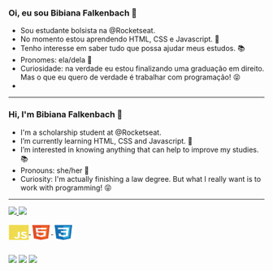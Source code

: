 ### Oi, eu sou Bibiana Falkenbach 👋

- Sou estudante bolsista na @Rocketseat. 
- No momento estou aprendendo HTML, CSS e Javascript. 🌱
- Tenho interesse em saber tudo que possa ajudar meus estudos. 📚
- Pronomes: ela/dela 🌈
- Curiosidade: na verdade eu estou finalizando uma graduação em direito. Mas o que eu quero de verdade é trabalhar com programação! 😝
- 
---

### Hi, I'm Bibiana Falkenbach 👋

- I'm a scholarship student at @Rocketseat.
- I’m currently learning HTML, CSS and Javascript. 🌱
- I’m interested in knowing anything that can help to improve my studies. 📚
- Pronouns: she/her 🌈
- Curiosity: I'm actually finishing a law degree. But what I really want is to work with programming! 😝

---

<div>
  <a href="https://github.com/falkenbach-github">
  <img height="180em" src="https://github-readme-stats.vercel.app/api?username=bifalken&show_icons=true&theme=tokyonight&include_all_commits=true&count_private=true"/>
  <img height="150em" src="https://github-readme-stats.vercel.app/api/top-langs/?username=bifalken&layout=compact&langs_count=7&theme=tokyonight"/>
</div>
<div style="display: inline_block"><br>
  <img align="center" alt="Falk-Js" height="30" width="40" src="https://raw.githubusercontent.com/devicons/devicon/master/icons/javascript/javascript-plain.svg">
  <img align="center" alt="Falk-HTML" height="30" width="40" src="https://raw.githubusercontent.com/devicons/devicon/master/icons/html5/html5-original.svg">
  <img align="center" alt="Falk-CSS" height="30" width="40" src="https://raw.githubusercontent.com/devicons/devicon/master/icons/css3/css3-original.svg">
</div>
  
  ##
 
<div> 
  <a href="https://t.me/bibianafalkenbach" target="_blank"><img src="https://img.shields.io/badge/Telegram-2CA5E0?style=for-the-badge&logo=telegram&logoColor=white"></a>
  <a href="https://www.linkedin.com/in/bibiana-falkenbach" target="_blank"><img src="https://img.shields.io/badge/-LinkedIn-%230077B5?style=for-the-badge&logo=linkedin&logoColor=white" target="_blank"></a> 
  <a href = "mailto:falkenbachbibiana@gmail.com"><img src="https://img.shields.io/badge/-Gmail-%23333?style=for-the-badge&logo=gmail&logoColor=white" target="_blank"></a>
 
</div>
